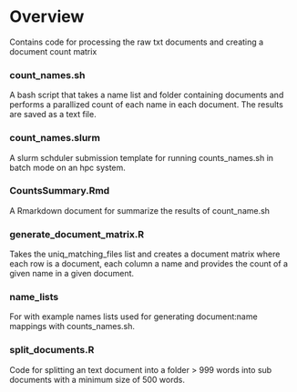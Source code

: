 # Overview

Contains code for processing the raw txt documents and creating a document count matrix

### count_names.sh

A bash script that takes a name list and folder containing documents and performs a parallized count of each name in each document.  The results are saved as a text file.

### count_names.slurm

A slurm schduler submission template for running counts_names.sh in batch mode on an hpc system.

### CountsSummary.Rmd

A Rmarkdown document for summarize the results of count_name.sh

### generate_document_matrix.R

Takes the uniq_matching_files list and creates a document matrix where each row is a document, each column a name and provides the count of a given name in a given document.

### name_lists

For with example names lists used for generating document:name mappings with counts_names.sh.

### split_documents.R

Code for splitting an text document into a folder > 999 words into sub documents with a minimum size of 500 words.




